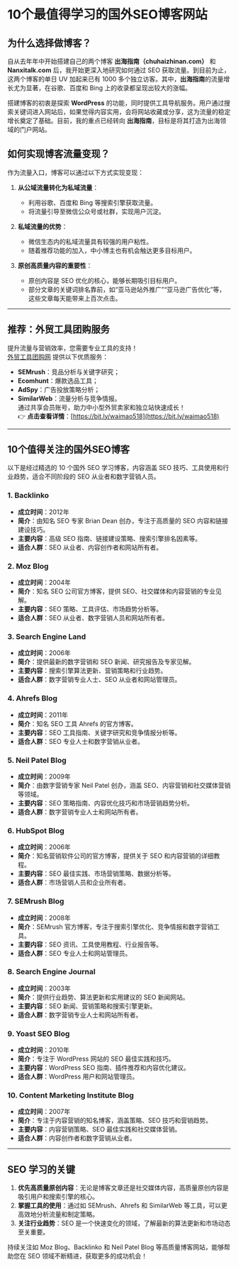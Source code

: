 # 10个最值得学习的国外SEO博客网站

## 为什么选择做博客？

自从去年年中开始搭建自己的两个博客 **出海指南（chuhaizhinan.com）** 和 **Nanxitalk.com** 后，我开始更深入地研究如何通过 SEO 获取流量。到目前为止，这两个博客的单日 UV 加起来已有 1000 多个独立访客。其中，**出海指南**的流量增长尤为显著，在谷歌、百度和 Bing 上的收录都呈现出较大的涨幅。

搭建博客的初衷是探索 **WordPress** 的功能，同时提供工具导航服务。用户通过搜索关键词进入网站后，如果觉得内容实用，会将网站收藏或分享，这为流量的稳定增长奠定了基础。目前，我的重点已经转向 **出海指南**，目标是将其打造为出海领域的门户网站。

## 如何实现博客流量变现？

作为流量入口，博客可以通过以下方式实现变现：

1. **从公域流量转化为私域流量**：
   - 利用谷歌、百度和 Bing 等搜索引擎获取流量。
   - 将流量引导至微信公众号或社群，实现用户沉淀。
   
2. **私域流量的优势**：
   - 微信生态内的私域流量具有较强的用户粘性。
   - 随着推荐功能的加入，中小博主也有机会触达更多目标用户。

3. **原创高质量内容的重要性**：
   - 原创内容是 SEO 优化的核心，能够长期吸引目标用户。
   - 部分文章的关键词排名靠前，如“亚马逊站外推广”“亚马逊广告优化”等，这些文章每天能带来上百次点击。

---

## **推荐：外贸工具团购服务**

提升流量与营销效率，您需要专业工具的支持！  
[外贸工具团购网](https://bit.ly/waimao518) 提供以下优质服务：
- **SEMrush**：竞品分析与关键字研究；
- **Ecomhunt**：爆款选品工具；
- **AdSpy**：广告投放策略分析；
- **SimilarWeb**：流量分析与竞争情报。  
通过共享会员账号，助力中小型外贸卖家和独立站快速成长！  
👉 **点击查看详情**：[https://bit.ly/waimao518](https://bit.ly/waimao518)

---

## 10个值得关注的国外SEO博客

以下是经过精选的 10 个国外 SEO 学习博客，内容涵盖 SEO 技巧、工具使用和行业趋势，适合不同阶段的 SEO 从业者和数字营销人员。

### 1. **Backlinko**
- **成立时间**：2012年  
- **简介**：由知名 SEO 专家 Brian Dean 创办，专注于高质量的 SEO 内容和链接建设技巧。  
- **主要内容**：高级 SEO 指南、链接建设策略、搜索引擎排名因素等。  
- **适合人群**：SEO 从业者、内容创作者和网站所有者。

### 2. **Moz Blog**
- **成立时间**：2004年  
- **简介**：知名 SEO 公司官方博客，提供 SEO、社交媒体和内容营销的专业见解。  
- **主要内容**：SEO 策略、工具评估、市场趋势分析等。  
- **适合人群**：SEO 从业者、数字营销人员和网站所有者。

### 3. **Search Engine Land**
- **成立时间**：2006年  
- **简介**：提供最新的数字营销和 SEO 新闻、研究报告及专家见解。  
- **主要内容**：搜索引擎算法更新、营销策略和行业趋势。  
- **适合人群**：数字营销专业人士、SEO 从业者和网站管理员。

### 4. **Ahrefs Blog**
- **成立时间**：2011年  
- **简介**：知名 SEO 工具 Ahrefs 的官方博客。  
- **主要内容**：SEO 工具指南、关键字研究和竞争情报分析等。  
- **适合人群**：SEO 专业人士和数字营销从业者。

### 5. **Neil Patel Blog**
- **成立时间**：2009年  
- **简介**：由数字营销专家 Neil Patel 创办，涵盖 SEO、内容营销和社交媒体营销等领域。  
- **主要内容**：SEO 策略指南、内容优化技巧和市场营销趋势分析。  
- **适合人群**：数字营销专业人士和网站所有者。

### 6. **HubSpot Blog**
- **成立时间**：2006年  
- **简介**：知名营销软件公司的官方博客，提供关于 SEO 和内容营销的详细教程。  
- **主要内容**：SEO 最佳实践、市场营销策略、数据分析等。  
- **适合人群**：市场营销人员和企业所有者。

### 7. **SEMrush Blog**
- **成立时间**：2008年  
- **简介**：SEMrush 官方博客，专注于搜索引擎优化、竞争情报和数字营销工具。  
- **主要内容**：SEO 资讯、工具使用教程、行业报告等。  
- **适合人群**：SEO 专业人士和网站管理员。

### 8. **Search Engine Journal**
- **成立时间**：2003年  
- **简介**：提供行业趋势、算法更新和实用建议的 SEO 新闻网站。  
- **主要内容**：SEO 新闻、营销策略和搜索引擎更新。  
- **适合人群**：数字营销专业人士和网站所有者。

### 9. **Yoast SEO Blog**
- **成立时间**：2010年  
- **简介**：专注于 WordPress 网站的 SEO 最佳实践和技巧。  
- **主要内容**：WordPress SEO 指南、插件推荐和内容优化建议。  
- **适合人群**：WordPress 用户和网站管理员。

### 10. **Content Marketing Institute Blog**
- **成立时间**：2007年  
- **简介**：专注于内容营销的知名博客，涵盖策略、SEO 技巧和营销趋势。  
- **主要内容**：内容营销策略、SEO 最佳实践和社交媒体营销。  
- **适合人群**：内容创作者和数字营销从业者。

---

## SEO 学习的关键

1. **优先高质量原创内容**：无论是博客文章还是社交媒体内容，高质量原创内容是吸引用户和搜索引擎的核心。
2. **掌握工具的使用**：通过如 SEMrush、Ahrefs 和 SimilarWeb 等工具，可以更高效地分析流量和制定策略。
3. **关注行业趋势**：SEO 是一个快速变化的领域，了解最新的算法更新和市场动态至关重要。

持续关注如 Moz Blog、Backlinko 和 Neil Patel Blog 等高质量博客网站，能够帮助您在 SEO 领域不断精进，获取更多的成功机会！

